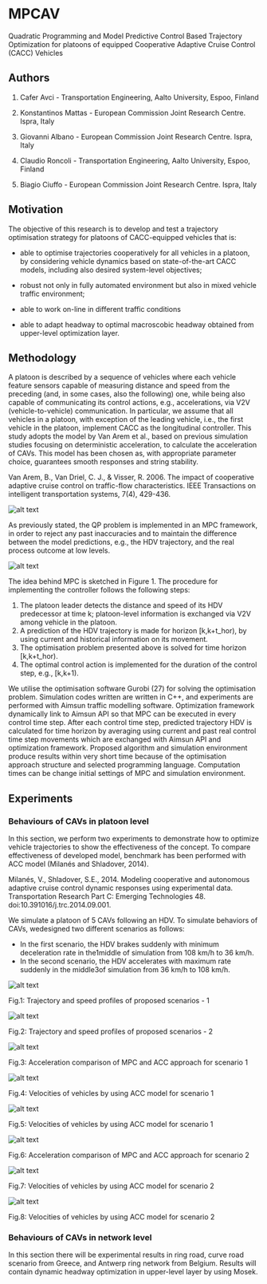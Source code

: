 # MPCAV
Quadratic Programming and Model Predictive Control Based Trajectory Optimization for platoons of equipped Cooperative Adaptive Cruise Control (CACC) Vehicles

## Authors

1. Cafer Avci - Transportation Engineering, Aalto University, Espoo, Finland

2. Konstantinos Mattas - European Commission Joint Research Centre. Ispra, Italy

3. Giovanni Albano - European Commission Joint Research Centre. Ispra, Italy

4. Claudio Roncoli - Transportation Engineering, Aalto University, Espoo, Finland

5. Biagio Ciuffo - European Commission Joint Research Centre. Ispra, Italy


## Motivation

The objective of this research is to develop and test a trajectory optimisation strategy for platoons of CACC-equipped vehicles that is:

* able to optimise trajectories cooperatively for all vehicles in a platoon, by considering vehicle dynamics based on state-of-the-art CACC models, including also desired system-level objectives;

* robust not only in fully automated environment but also in mixed vehicle traffic environment;

* able to work on-line in different traffic conditions

* able to adapt headway to optimal macroscobic headway obtained from upper-level optimization layer.

## Methodology

A platoon is described by a sequence of vehicles where each vehicle feature sensors capable of measuring distance and speed from the preceding (and, in some cases, also the following) one, while being also capable of communicating its control actions, e.g., accelerations, via V2V (vehicle-to-vehicle) communication. In particular, we assume that all vehicles in a platoon, with exception of the leading vehicle, i.e., the first vehicle in the platoon, implement CACC as the longitudinal controller. This study adopts the model by Van Arem et al., based on previous simulation studies focusing on deterministic acceleration, to calculate the acceleration of CAVs. This model has been chosen as, with appropriate parameter choice, guarantees smooth responses and string stability. 

Van Arem, B., Van Driel, C. J., & Visser, R. 2006. The impact of cooperative adaptive cruise control on traffic-flow characteristics. IEEE Transactions on intelligent transportation systems, 7(4), 429-436.

![alt text](https://github.com/caferavci/MPCAV/blob/main/Media/CACC_Model.jpg)

As previously stated, the QP problem is implemented in an MPC framework, in order to reject any past inaccuracies and to maintain the difference between the model predictions, e.g., the HDV trajectory, and the real process outcome at low levels. 

![alt text](https://github.com/caferavci/MPCAV/blob/main/Media/MPC_Fig.jpg)

The idea behind MPC is sketched in Figure 1. The procedure for implementing the controller follows the following steps:
1. The platoon leader detects the distance and speed of its HDV predecessor at time k; platoon-level information is exchanged via V2V among vehicle in the platoon.
2. A prediction of the HDV trajectory is made for horizon [k,k+t_hor), by using current and historical information on its movement.
3. The optimisation problem presented above is solved for time horizon [k,k+t_hor).
4. The optimal control action is implemented for the duration of the control step, e.g., [k,k+1).

We utilise the optimisation software Gurobi (27) for solving the optimisation problem. Simulation codes written are written in C++, and experiments are performed with Aimsun traffic modelling software. Optimization framework dynamically link to Aimsun API so that MPC can be executed in every control time step. After each control time step, predicted trajectory HDV is calculated for time horizon by averaging  using current and past real control time step movements which are exchanged with Aimsun API and optimization framework. Proposed algorithm and simulation environment produce results within very short time because of the optimisation approach structure and selected programming language. Computation times can be change initial settings of MPC and simulation environment. 

## Experiments

### Behaviours of CAVs in platoon level

In this section, we perform two experiments to demonstrate how to optimize vehicle trajectories to show the effectiveness of the concept. To compare effectiveness of developed model, benchmark has been performed with ACC model (Milanés and Shladover, 2014).

Milanés, V., Shladover, S.E., 2014. Modeling cooperative and autonomous adaptive cruise control dynamic responses using experimental data. Transportation Research Part C: Emerging Technologies 48. doi:10.391016/j.trc.2014.09.001.

We simulate a platoon of 5 CAVs following an HDV. To simulate behaviors of CAVs, wedesigned two different scenarios as follows:

* In the first scenario, the HDV brakes suddenly with minimum deceleration rate in the1middle of simulation from 108 km/h to 36 km/h.
* In the second scenario, the HDV accelerates with maximum rate suddenly in the middle3of simulation from 36 km/h to 108 km/h.

![alt text](https://github.com/caferavci/MPCAV/blob/main/Media/SCN1.jpg)

Fig.1: Trajectory and speed profiles of proposed scenarios - 1

![alt text](https://github.com/caferavci/MPCAV/blob/main/Media/SCN2.jpg)

Fig.2: Trajectory and speed profiles of proposed scenarios - 2

![alt text](https://github.com/caferavci/MPCAV/blob/main/Media/Accelerations_MPC_vs_ACC_2.jpg)

Fig.3: Acceleration comparison of MPC and ACC approach for scenario 1

![alt text](https://github.com/caferavci/MPCAV/blob/main/Media/Velocities_ACC_2.jpg)

Fig.4: Velocities of vehicles by using ACC model for scenario 1

![alt text](https://github.com/caferavci/MPCAV/blob/main/Media/Velocities_MPC_2.jpg)

Fig.5: Velocities of vehicles by using ACC model for scenario 1

![alt text](https://github.com/caferavci/MPCAV/blob/main/Media/Accelerations_MPC_vs_ACC_1.jpg)

Fig.6: Acceleration comparison of MPC and ACC approach for scenario 2

![alt text](https://github.com/caferavci/MPCAV/blob/main/Media/Velocities_ACC_1.jpg)

Fig.7: Velocities of vehicles by using ACC model for scenario 2

![alt text](https://github.com/caferavci/MPCAV/blob/main/Media/Velocities_MPC_1.jpg)

Fig.8: Velocities of vehicles by using ACC model for scenario 2

### Behaviours of CAVs in network level

In this section there will be experimental results in ring road, curve road scenario from Greece, and Antwerp ring network from Belgium. Results will contain dynamic headway optimization in upper-level layer by using Mosek.

